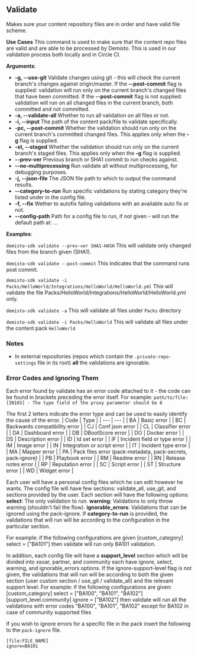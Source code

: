 ## Validate

Makes sure your content repository files are in order and have valid file scheme.

**Use Cases**
This command is used to make sure that the content repo files are valid and are able to be processed by Demisto.
This is used in our validation process both locally and in Circle CI.

**Arguments**:
* **-g, --use-git**
Validate changes using git - this will check the current branch's changes against origin/master.
If the **--post-commit** flag is supplied: validation will run only on the current branch's changed files that have been committed.
If the **--post-commit** flag is not supplied: validation will run on all changed files in the current branch, both committed and not committed.
* **-a, --validate-all**
Whether to run all validation on all files or not.
* **-i, --input**
The path of the content pack/file to validate specifically.
* **-pc, --post-commit**
Whether the validation should run only on the current branch's committed changed files. This applies only when the **-g** flag is supplied.
* **-st, --staged**
Whether the validation should run only on the current branch's staged files. This applies only when the **-g** flag is supplied.
* **--prev-ver**
Previous branch or SHA1 commit to run checks against.
* **--no-multiprocessing**
Run validate all without multiprocessing, for debugging purposes.
* **-j, --json-file**
The JSON file path to which to output the command results.
* **--category-to-run**
Run specific validations by stating category they're listed under in the config file.
* **-f, --fix**
Wether to autofix failing validations with an available auto fix or not.
* **--config-path**
Path for a config file to run, if not given - will run the default path at: ...

**Examples**:

`demisto-sdk validate --prev-ver SHA1-HASH`
This will validate only changed files from the branch given (SHA1).

`demisto-sdk validate --post-commit`
This indicates that the command runs post commit.

`demisto-sdk validate -i Packs/HelloWorld/Integrations/HelloWorld/HelloWorld.yml`
This will validate the file Packs/HelloWorld/Integrations/HelloWorld/HelloWorld.yml only.

`demisto-sdk validate -a`
This will validate all files under `Packs` directory

`demisto-sdk validate -i Packs/HelloWorld`
This will validate all files under the content pack `HelloWorld`

### Notes
* In external repositories (repos which contain the `.private-repo-settings` file in its root) **all** the validations are ignorable.


### Error Codes and Ignoring Them
Each error found by validate  has an error code attached to it - the code can be found in brackets preceding the error itself.
For example: `path/to/file: [IN103] - The type field of the proxy parameter should be 8`

The first 2 letters indicate the error type and can be used to easily identify the cause of the error.
| Code | Type |
| --- | --- |
| BA | Basic error |
| BC | Backwards compatibility error |
| CJ | Conf json error |
| CL | Classifier error |
| DA | Dashboard error |
| DB | DBootScore error |
| DO | Docker error |
| DS | Description error |
| ID | Id set error |
| IF | Incident field or type error |
| IM | Image error |
| IN | Integration or script error |
| IT | Incident type error |
| MA | Mapper error |
| PA | Pack files error (pack-metadata, pack-secrets, pack-ignore) |
| PB | Playbook error |
| RM | Readme error |
| RN | Release notes error |
| RP | Reputation error |
| SC | Script error |
| ST | Structure error |
| WD | Widget error |


Each user will have a personal config files which he can edit however he wants.
The config file will have few sections: validate_all, use_git, and sections provided by the user.
Each section will have the following options:
**select**: The only validation to run.
**warning**: Validations to only throw warning (shouldn't fail the flow).
**ignorable_errors**: Validations that can be ignored using the pack-ignore.
If **category-to-run** is provided, the validations that will run will be according to the configuration in the particular section.

For example: if the following configurations are given
[custom_category]
select = ["BA101"]
then validate will run only BA101 validation.

In addition, each config file will have a **support_level** section which will be divided into xsoar, partner, and community each have ignore, select, warning, and ignorable_errors options. If the ignore-support-level flag is not given, the validations that will run will be according to both the given section (user custom section / use_git / validate_all) and the relevant support level.
For example: if the following configurations are given:
[custom_category]
select = ["BA100", "BA101", "BA102"]
[support_level.community]
ignore = ["BA102"]
then validate will run all the validations with error codes "BA100", "BA101", "BA102" except for BA102 in case of community supported files

If you wish to ignore errors for a specific file in the pack insert the following to the `pack-ignore` file.
```buildoutcfg
[file:FILE_NAME]
ignore=BA101
```
